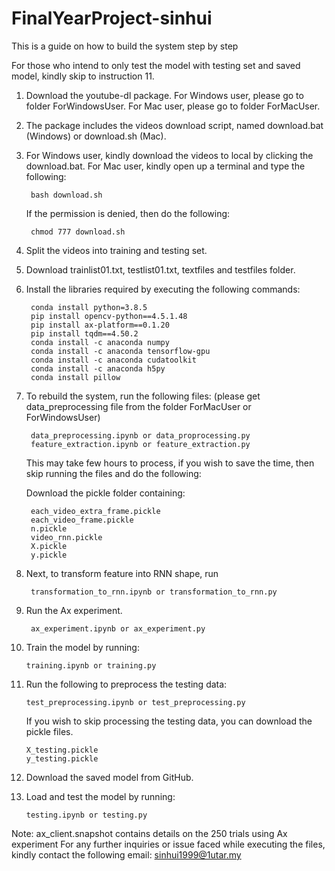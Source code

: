 # FinalYearProject-sinhui
This is a guide on how to build the system step by step

For those who intend to only test the model with testing set and saved model, kindly skip to instruction 11.
1. Download the youtube-dl package. For Windows user, please go to folder ForWindowsUser. For Mac user, please go to folder ForMacUser.

2. The package includes the videos download script, named download.bat (Windows) or download.sh (Mac).

3. For Windows user, kindly download the videos to local by clicking the download.bat. For Mac user, kindly open up a terminal and type the following:

		bash download.sh
	If the permission is denied, then do the following:
	
		chmod 777 download.sh

4. Split the videos into training and testing set.

5. Download trainlist01.txt, testlist01.txt, textfiles and testfiles folder.

6. Install the libraries required by executing the following commands:
		
		conda install python=3.8.5
		pip install opencv-python==4.5.1.48
		pip install ax-platform==0.1.20
		pip install tqdm==4.50.2
		conda install -c anaconda numpy
		conda install -c anaconda tensorflow-gpu
		conda install -c anaconda cudatoolkit
		conda install -c anaconda h5py
		conda install pillow

7. To rebuild the system, run the following files: (please get data_preprocessing file from the folder ForMacUser or ForWindowsUser)

		data_preprocessing.ipynb or data_proprocessing.py
		feature_extraction.ipynb or feature_extraction.py

    This may take few hours to process, if you wish to save the time, then skip running the files and do the following:

	Download the pickle folder containing:

		each_video_extra_frame.pickle
		each_video_frame.pickle
		n.pickle
		video_rnn.pickle
		X.pickle
		y.pickle
		
8. Next, to transform feature into RNN shape, run
	
		transformation_to_rnn.ipynb or transformation_to_rnn.py
		
9. Run the Ax experiment.

		ax_experiment.ipynb or ax_experiment.py
		
10. Train the model by running:

		training.ipynb or training.py
	
11. Run the following to preprocess the testing data:

		test_preprocessing.ipynb or test_preprocessing.py
	
	If you wish to skip processing the testing data, you can download the pickle files.
	
		X_testing.pickle
		y_testing.pickle
		
13. Download the saved model from GitHub.
		
14. Load and test the model by running:

		testing.ipynb or testing.py

Note: ax_client.snapshot contains details on the 250 trials using Ax experiment
For any further inquiries or issue faced while executing the files, kindly contact the following email:
sinhui1999@1utar.my
